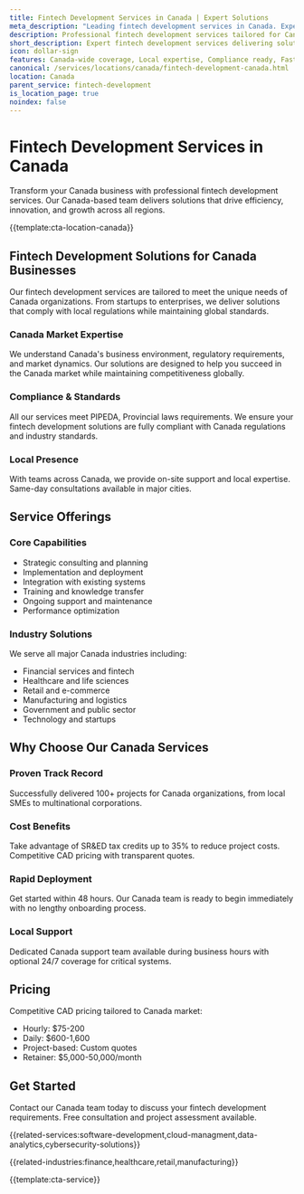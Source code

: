 ```yaml
---
title: Fintech Development Services in Canada | Expert Solutions
meta_description: "Leading fintech development services in Canada. Expert teams, proven results, SR&ED tax credits up to 35%. Get started today."
description: Professional fintech development services tailored for Canada businesses
short_description: Expert fintech development services delivering solutions across Canada.
icon: dollar-sign
features: Canada-wide coverage, Local expertise, Compliance ready, Fast deployment, Cost-effective, Proven results
canonical: /services/locations/canada/fintech-development-canada.html
location: Canada
parent_service: fintech-development
is_location_page: true
noindex: false
---
```


# Fintech Development Services in Canada

Transform your Canada business with professional fintech development services. Our Canada-based team delivers solutions that drive efficiency, innovation, and growth across all regions.

{{template:cta-location-canada}}

## Fintech Development Solutions for Canada Businesses

Our fintech development services are tailored to meet the unique needs of Canada organizations. From startups to enterprises, we deliver solutions that comply with local regulations while maintaining global standards.

### Canada Market Expertise

We understand Canada's business environment, regulatory requirements, and market dynamics. Our solutions are designed to help you succeed in the Canada market while maintaining competitiveness globally.

### Compliance & Standards

All our services meet PIPEDA, Provincial laws requirements. We ensure your fintech development solutions are fully compliant with Canada regulations and industry standards.

### Local Presence

With teams across Canada, we provide on-site support and local expertise. Same-day consultations available in major cities.

## Service Offerings

### Core Capabilities
- Strategic consulting and planning
- Implementation and deployment
- Integration with existing systems
- Training and knowledge transfer
- Ongoing support and maintenance
- Performance optimization

### Industry Solutions
We serve all major Canada industries including:
- Financial services and fintech
- Healthcare and life sciences
- Retail and e-commerce
- Manufacturing and logistics
- Government and public sector
- Technology and startups

## Why Choose Our Canada Services

### Proven Track Record
Successfully delivered 100+ projects for Canada organizations, from local SMEs to multinational corporations.

### Cost Benefits
Take advantage of SR&ED tax credits up to 35% to reduce project costs. Competitive CAD pricing with transparent quotes.

### Rapid Deployment
Get started within 48 hours. Our Canada team is ready to begin immediately with no lengthy onboarding process.

### Local Support
Dedicated Canada support team available during business hours with optional 24/7 coverage for critical systems.

## Pricing

Competitive CAD pricing tailored to Canada market:
- Hourly: $75-200
- Daily: $600-1,600
- Project-based: Custom quotes
- Retainer: $5,000-50,000/month

## Get Started

Contact our Canada team today to discuss your fintech development requirements. Free consultation and project assessment available.

{{related-services:software-development,cloud-managment,data-analytics,cybersecurity-solutions}}

{{related-industries:finance,healthcare,retail,manufacturing}}

{{template:cta-service}}
